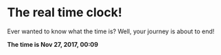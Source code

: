 # The real time clock!

Ever wanted to know what the time is? Well, your journey is about to end!

**The time is Nov 27, 2017, 00:09**